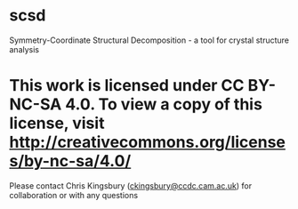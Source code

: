 # scsd
Symmetry-Coordinate Structural Decomposition - a tool for crystal structure analysis

# This work is licensed under CC BY-NC-SA 4.0. To view a copy of this license, visit http://creativecommons.org/licenses/by-nc-sa/4.0/

Please contact Chris Kingsbury (ckingsbury@ccdc.cam.ac.uk) for collaboration or with any questions
